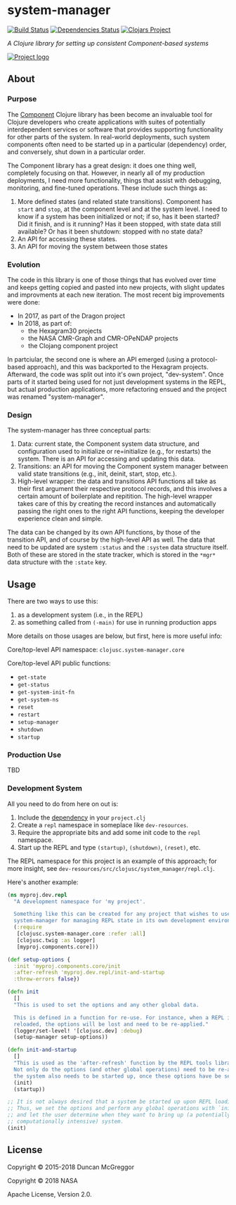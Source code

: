 # system-manager

[![Build Status][travis-badge]][travis]
[![Dependencies Status][deps-badge]][deps]
[![Clojars Project][clojars-badge]][clojars]

*A Clojure library for setting up consistent Component-based systems*

[![Project logo][logo]][logo-link]


## About

### Purpose

The [Component][component] Clojure library has been become an invaluable tool
for Clojure developers who create applications with suites of potentially
interdependent services or software that provides supporting functionality
for other parts of the system. In real-world deployments, such system
components often need to be started up in a particular (dependency) order,
and conversely, shut down in a particular order.

The Component library has a great design: it does one thing well, completely
focusing on that. However, in nearly all of my production deployments, I need
more functionality, things that assist with debugging, monitoring, and
fine-tuned operations. These include such things as:

1. More defined states (and related state transitions). Component has
   `start` and `stop`, at the component level and at the system level.
   I need to know if a system has been initialized or not; if so, has it been
   started? Did it finish, and is it running? Has it been stopped, with
   state data still available? Or has it been shutdown: stopped with no state
   data?
2. An API for accessing these states.
3. An API for moving the system between those states


### Evolution

The code in this library is one of those things that has evolved over time and
keeps getting copied and pasted into new projects, with slight updates and
improvments at each new iteration. The most recent big improvements were
done:
* In 2017, as part of the Dragon project
* In 2018, as part of:
   * the Hexagram30 projects
   * the NASA CMR-Graph and CMR-OPeNDAP projects
   * the Clojang component project

In partciular, the second one is where an API emerged (using a protocol-based
approach), and this was backported to the Hexagram projects. Afterward, the
code was split out into it's own project, "dev-system". Once parts of it
started being used for not just development systems in the REPL, but actual
production applications, more refactoring ensued and the project was renamed
"system-manager".


### Design

The system-manager has three conceptual parts:

1. Data: current state, the Component system data structure, and configuration
   used to initialize or re=initialize (e.g., for restarts) the system. There
   is an API for accessing and updating this data.
1. Transitions: an API for moving the Component system manager between valid
   state transitions (e.g., init, deinit, start, stop, etc.).
1. High-level wrapper: the data and transitions API functions all take as their
   first argument their respective protocol records, and this involves a
   certain amount of boilerplate and repitition. The high-level wrapper takes
   care of this by creating the record instances and automatically passing the
   right ones to the right API functions, keeping the developer experience
   clean and simple.

The data can be changed by its own API functions, by those of the transition
API, and of course by the high-level API as well. The data that need to be
updated are system `:status` and the `:system` data structure itself. Both of
these are stored in the state tracker, which is stored in the `*mgr*` data
structure with the `:state` key.


## Usage

There are two ways to use this:

1. as a development system (i.e., in the REPL)
1. as something called from `(-main)` for use in running production apps

More details on those usages are below, but first, here is more useful
info:

Core/top-level API namespace: `clojusc.system-manager.core`

Core/top-level API public functions:

* `get-state`
* `get-status`
* `get-system-init-fn`
* `get-system-ns`
* `reset`
* `restart`
* `setup-manager`
* `shutdown`
* `startup`


### Production Use

TBD


### Development System

All you need to do from here on out is:

1. Include the [dependency][dep] in your `project.clj`
1. Create a `repl` namespace in someplace like `dev-resources`.
1. Require the appropriate bits and add some init code to the `repl` namespace.
1. Start up the REPL and type `(startup)`, `(shutdown)`,
   `(reset)`, etc.

The REPL namespace for this project is an example of this approach; for more
insight, see `dev-resources/src/clojusc/system_manager/repl.clj`.

Here's another example:

```clj
(ns myproj.dev.repl
  "A development namespace for 'my project'.

  Something like this can be created for any project that wishes to use the
  system-manager for managing REPL state in its own development environment."
  (:require
   [clojusc.system-manager.core :refer :all]
   [clojusc.twig :as logger]
   [myproj.components.core]))

(def setup-options {
  :init 'myproj.components.core/init
  :after-refresh 'myproj.dev.repl/init-and-startup
  :throw-errors false})

(defn init
  []
  "This is used to set the options and any other global data.

  This is defined in a function for re-use. For instance, when a REPL is
  reloaded, the options will be lost and need to be re-applied."
  (logger/set-level! '[clojusc.dev] :debug)
  (setup-manager setup-options))

(defn init-and-startup
  []
  "This is used as the 'after-refresh' function by the REPL tools library.
  Not only do the options (and other global operations) need to be re-applied,
  the system also needs to be started up, once these options have be set up."
  (init)
  (startup))

;; It is not always desired that a system be started up upon REPL loading.
;; Thus, we set the options and perform any global operations with `init`,
;; and let the user determine when they want to bring up (a potentially
;; computationally intensive) system.
(init)
```


## License

Copyright © 2015-2018 Duncan McGreggor

Copyright © 2018 NASA

Apache License, Version 2.0.


<!-- Named page links below: /-->

[logo]: https://avatars0.githubusercontent.com/u/18177940?s=250
[logo-large]: https://avatars0.githubusercontent.com/u/18177940
[logo-link]: https://github.com/clojusc/
[dep]: https://clojars.org/clojusc/system-manager
[travis]: https://travis-ci.org/clojusc/system-manager
[travis-badge]: https://travis-ci.org/clojusc/system-manager.png?branch=master
[deps]: http://jarkeeper.com/clojusc/system-manager
[deps-badge]: http://jarkeeper.com/clojusc/system-manager/status.svg
[clojars]: https://clojars.org/clojusc/system-manager
[clojars-badge]: https://img.shields.io/clojars/v/clojusc/system-manager.svg
[component]: https://github.com/stuartsierra/component
